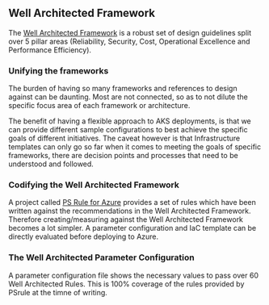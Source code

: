## Well Architected Framework

The [Well Architected Framework](https://docs.microsoft.com/en-us/azure/architecture/framework/) is a robust set of design guidelines split over 5 pillar areas (Reliability, Security, Cost, Operational Excellence and Performance Efficiency).

### Unifying the frameworks

The burden of having so many frameworks and references to design against can be daunting. Most are not connected, so as to not dilute the specific focus area of each framework or architecture.

The benefit of having a flexible approach to AKS deployments, is that we can provide different sample configurations to best achieve the specific goals of different initiatives. The caveat however is that Infrastructure templates can only go so far when it comes to meeting the goals of specific frameworks, there are decision points and processes that need to be understood and followed.

### Codifying the Well Architected Framework

A project called [PS Rule for Azure](https://azure.github.io/PSRule.Rules.Azure/) provides a set of rules which have been written against the recommendations in the Well Architected Framework.
Therefore creating/measuring against the Well Architected Framework becomes a lot simpler. A parameter configuration and IaC template can be directly evaluated before deploying to Azure. 

### The Well Architected Parameter Configuration

A parameter configuration file shows the necessary values to pass over 60 Well Architected Rules. This is 100% coverage of the rules provided by PSrule at the timne of writing.

